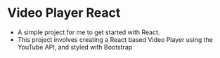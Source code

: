 # Video Player React

- A simple project for me to get started with React. 
- This project involves creating a React based Video Player using the YouTube API, and styled with Bootstrap

